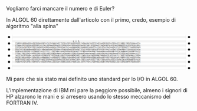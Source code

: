 Vogliamo farci mancare il numero e di Euler?

In ALGOL 60 direttamente dall'articolo con il primo, credo, esempio di algoritmo "alla spina"

![Output](https://github.com/MarcoVerpelli/Sorgenti-Mainframe/blob/master/E/OUTPUT.png)

Mi pare che sia stato mai definito uno standard per lo I/O in ALGOL 60.

L'implementazione di IBM mi pare la peggiore possibile, almeno i signori di HP alzarono le
mani e si arresero usando lo stesso meccanismo del FORTRAN IV.
